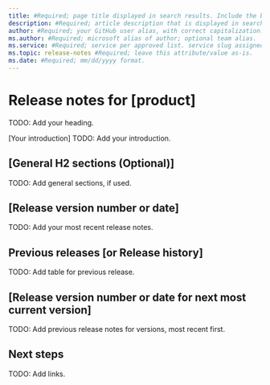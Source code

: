 ```yaml
---
title: #Required; page title displayed in search results. Include the brand. Include "release notes." Preferred: "Release notes for [product]" 
description: #Required; article description that is displayed in search results. Include "release notes".
author: #Required; your GitHub user alias, with correct capitalization.
ms.author: #Required; microsoft alias of author; optional team alias.
ms.service: #Required; service per approved list. service slug assigned to your service by ACOM.
ms.topic: release-notes #Required; leave this attribute/value as-is.
ms.date: #Required; mm/dd/yyyy format.
---
```


<!--
Remove all the comments in this template before you sign-off or merge to the 
main branch.

This template provides the basic structure of a Release notes article pattern. See the
[instructions - Release notes](../level4/article-release-notes.md) in the pattern library.

You can provide feedback about this template at: https://aka.ms/patterns-feedback

A release notes article highlights capabilities, features, and enhancements recently
released or improved. Or, the emphasis can be on identifying critical open and
resolved issues. 

A common format is to add a new H2 section at the beginning of the article with each
release, pushing the older release notes down.

Another format is to have a series of H2 sections for different aspects of a major
release. This type of article isn't added to during a release cadence. 
Consider using a [What's new in <product> pattern](whats-new-product.md) instead.

-->

<!-- 1. H1 ------------------------------------------------------------------------------

Required: Include "release notes". For instance: "Release notes for [product]"

-->

# Release notes for [product]
TODO: Add your heading.

<!-- 2. Introduction --------------------------------------------------------------------

Required.

A simple sentence stating that this article is release notes for a product is acceptable.

Release notes introductions can also contain information about release frequency, links
to product versions, and feature highlights.

-->

[Your introduction]
TODO: Add your introduction.

<!-- 3. General product information -----------------------------------------------------

Optional. H2 section, such as _Supported platforms_, _Tools_, or _Supported versions_.
These sections describe general information. Try to minimize, since general information
should be part of the product documentation.

Some release notes articles use a _Known issues_ section near the end. If you include
known issues, be sure that they are current. Remove issues that have been addressed.

-->

## [General H2 sections (Optional)]
TODO: Add general sections, if used.

<!-- 4. Most recent release -------------------------------------------------------------

Required. H2 which identifies the release by version number or by date.

List changes for this release. Use a list or tables. Add extra explanation as text or
notes, as needed.

You can also break this section into different lists, such as _Improvements_, 
_Bug fixes_, or _Known issues_.

When a new release becomes available, add new release notes as a new section at the top
of the article in this format.

-->

## [Release version number or date]
TODO: Add your most recent release notes.

<!-- 5. Previous releases or Release history --------------------------------------------

Optional. Add an H2 section. 

Consider adding a summary list or table of the previous releases. These are
the sections that were previously the "Most recent release" in the previous section.

Link to the older sections, which are now later in the article.

Every time you add new release notes, move the most recent release notes down and add
an entry and link to the summary.

--->


## Previous releases [or Release history]
TODO: Add table for previous release.

<!-- 6. Previous release sections H2s or H3s --------------------------------------------

Required, if you have release notes for previous versions.

Use the same format as the previous "Most recent release" section. Keep the header
title format consistent, using the version number or date of the release.

If you're using a "Previous releases" section, you have the option of making these
sections either H2 or H3. If you leave them as H2, they continue to appear under 
"In this article" in the upper right. 

--->

## [Release version number or date for next most current version]
TODO: Add previous release notes for versions, most recent first.

<!-- 7. Next steps ----------------------------------------------------------------------

Optional. Include links that might be useful or interesting to the customer.

Customers sometimes review release notes before installing a product. Overviews and
quickstarts can be helpful. Don't add links specific to a particular release, even the
most current.

--->

## Next steps
TODO: Add links.

<!--
Remove all the comments in this template before you sign-off or merge to the main branch.

-->
